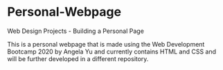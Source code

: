 # Personal-Webpage
Web Design Projects - Building a Personal Page

This is a personal webpage that is made using the Web Development Bootcamp 2020 by Angela Yu and currently contains HTML and CSS and will be further developed in a different repository.
